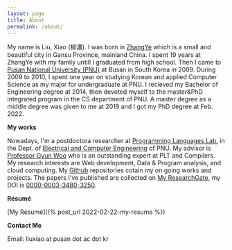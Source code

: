 ```yaml
---
layout: page
title: About
permalink: /about/
---
```


My name is Liu, Xiao (柳瀟).
I was born in [ZhangYe](https://en.wikipedia.org/wiki/Zhangye) which is a small and beautiful city in Gansu Province, mainland China.
I spent 19 years at ZhangYe with my family untill I graduated from high school.
Then I came to [Pusan National University (PNU)](http://english.pusan.ac.kr/uPNU_homepage/en/default.asp) at Busan in South Korea in 2009.
During 2009 to 2010, I spent one year on studying Korean and applied Computer Science as my major for undergraduate at PNU.
I recieved my Bachelor of Engineering degree at 2014, then devoted myself to the master&PhD integrated program in the CS department of PNU. A master degree as a middle degree was given to me at 2019 and I got my PhD degree at Feb. 2022.

**My works**

Nowadays, I'm a postdoctora researcher at [Programming Languages Lab.](pl.pusan.ac.kr) in the Dept. of [Electrical and Computer Engineering](http://uwcms.pusan.ac.kr/user/cseeng/index.action) of PNU. My advisor is [Professor Gyun Woo](http://pl.pusan.ac.kr/~woogyun/) who is an outstanding expert at PLT and Compilers.
My research interests are Web development, Data & Program analysis, and cloud computing. My [Github](https://github.com/awesome-liuxiao) repositories cotain my on going works and projects. The papers I've published are collected on [My ResearchGate](https://www.researchgate.net/profile/Xiao_Liu72), my DOI is [0000-0003-3480-3250](https://orcid.org/0000-0003-3480-3250).

**Résumé**

[My Résumé]({% post_url 2022-02-22-my-resume %})

**Contact Me**

Email: liuxiao at pusan dot ac dot kr